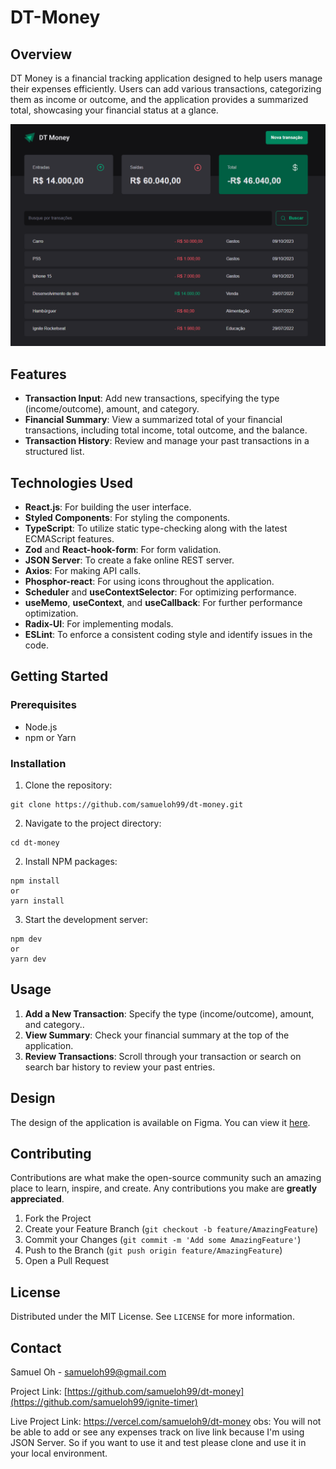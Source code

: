 # DT-Money

## Overview

DT Money is a financial tracking application designed to help users manage their expenses efficiently. Users can add various transactions, categorizing them as income or outcome, and the application provides a summarized total, showcasing your financial status at a glance.

![DT-Money Preview](./src/assets/preview.png)

## Features

- **Transaction Input**: Add new transactions, specifying the type (income/outcome), amount, and category.
- **Financial Summary**: View a summarized total of your financial transactions, including total income, total outcome, and the balance.
- **Transaction History**: Review and manage your past transactions in a structured list.

## Technologies Used

- **React.js**: For building the user interface.
- **Styled Components**: For styling the components.
- **TypeScript**: To utilize static type-checking along with the latest ECMAScript features.
- **Zod** and **React-hook-form**: For form validation.
- **JSON Server**: To create a fake online REST server.
- **Axios**: For making API calls.
- **Phosphor-react**: For using icons throughout the application.
- **Scheduler** and **useContextSelector**: For optimizing performance.
- **useMemo**, **useContext**, and **useCallback**: For further performance optimization.
- **Radix-UI**: For implementing modals.
- **ESLint**: To enforce a consistent coding style and identify issues in the code.

## Getting Started

### Prerequisites

- Node.js
- npm or Yarn

### Installation

1. Clone the repository:

```
git clone https://github.com/samueloh99/dt-money.git
```

2. Navigate to the project directory:

```
cd dt-money
```

2. Install NPM packages:

```
npm install
or
yarn install
```

3. Start the development server:

```
npm dev
or
yarn dev
```

## Usage

1. **Add a New Transaction**: Specify the type (income/outcome), amount, and category..
2. **View Summary**: Check your financial summary at the top of the application.
3. **Review Transactions**: Scroll through your transaction or search on search bar history to review your past entries.

## Design

The design of the application is available on Figma. You can view it [here](<https://www.figma.com/file/sJWUVuIyZvPdyzZFie2TU3/DT-Money-(Community)?type=design&node-id=0-1&mode=design&t=OhEUOVwrBtSLILKX-0>).

## Contributing

Contributions are what make the open-source community such an amazing place to learn, inspire, and create. Any contributions you make are **greatly appreciated**.

1. Fork the Project
2. Create your Feature Branch (`git checkout -b feature/AmazingFeature`)
3. Commit your Changes (`git commit -m 'Add some AmazingFeature'`)
4. Push to the Branch (`git push origin feature/AmazingFeature`)
5. Open a Pull Request

## License

Distributed under the MIT License. See `LICENSE` for more information.

## Contact

Samuel Oh - [samueloh99@gmail.com](mailto:samueloh99@gmail.com)

Project Link: [https://github.com/samueloh99/dt-money](https://github.com/samueloh99/ignite-timer)

Live Project Link: https://vercel.com/samueloh9/dt-money
obs: You will not be able to add or see any expenses track on live link because I'm using JSON Server. So if you want to use it and test please clone and use it in your local environment.
